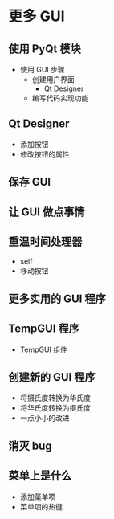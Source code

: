 # 更多 GUI

## 使用 PyQt 模块

- 使用 GUI 步骤
  - 创建用户界面
    - Qt Designer
  - 编写代码实现功能

## Qt Designer

- 添加按钮
- 修改按钮的属性

## 保存 GUI

## 让 GUI 做点事情

## 重温时间处理器

- self
- 移动按钮

## 更多实用的 GUI 程序

## TempGUI 程序

- TempGUI 组件

## 创建新的 GUI 程序

- 将摄氏度转换为华氏度
- 将华氏度转换为摄氏度
- 一点小小的改进

## 消灭 bug

## 菜单上是什么

- 添加菜单项
- 菜单项的热键
